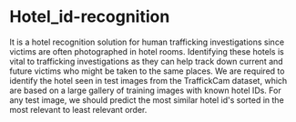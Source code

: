 # Hotel_id-recognition
It is a hotel recognition solution for human trafficking investigations since victims are often photographed in hotel rooms. Identifying these hotels is vital to trafficking investigations as they can help track down current and future victims who might be taken to the same places. We are required to identify the hotel seen in test images from the TraffickCam dataset, which are based on a large gallery of training images with known hotel IDs. For any test image, we should predict the most similar hotel id's sorted in the most relevant to least relevant order.
